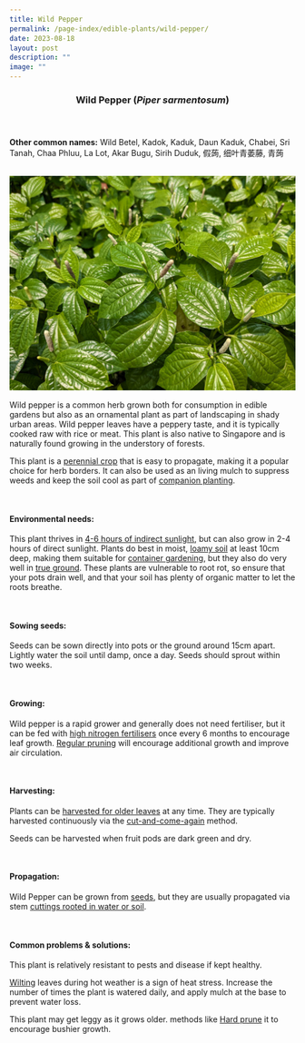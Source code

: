 ```yaml
---
title: Wild Pepper
permalink: /page-index/edible-plants/wild-pepper/
date: 2023-08-18
layout: post
description: ""
image: ""
---
```

<header>
	<h3>Wild Pepper (<em>Piper sarmentosum</em>)</h3>
</header>
	
<section>
	<p><strong>Other common names:</strong> Wild Betel, Kadok, Kaduk, Daun Kaduk, Chabei, Sri Tanah, Chaa Phluu, La Lot, Akar Bugu, Sirih Duduk, 假蒟, 细叶青萎藤, 青蒟</p>
	<br>
</section>

<section>
	<img title="Wild pepper plants. Photo by Jacqueline Chua." src="/images/Plants/wildpepper_jacquelinechua.jpg">
	<p>Wild pepper is a common herb grown both for consumption in edible gardens but also as an ornamental plant as part of landscaping in shady urban areas. Wild pepper leaves have a peppery taste, and it is typically cooked raw with rice or meat. This plant is also native to Singapore and is naturally found growing in the understory of forests.</p>
	<p>This plant is a <a href="/learn-more-about-gardening/glossary/#p/">perennial crop</a> that is easy to propagate, making it a popular choice for herb borders. It can also be used as an living mulch to suppress weeds and keep the soil cool as part of <a href="/page-index/horticulture-techniques/companion-planting/">companion planting</a>.</p>
	<br>
</section>

<section>
	<h4>Environmental needs:</h4>
	<p>This plant thrives in <a href="https://staging.dmhtu0pi4p9u7.amplifyapp.com/page-index/horticulture-techniques/gauging-light/">4-6 hours of indirect sunlight</a>, but can also grow in 2-4 hours of direct sunlight. Plants do best in moist, <a href="/page-index/horticulture-techniques/soil/">loamy soil</a> at least 10cm deep, making them suitable for <a href="/page-index/horticulture-techniques/planting-in-containers/">container gardening</a>, but they also do very well in <a href="/page-index/horticulture-techniques/true-ground/">true ground</a>. These plants are vulnerable to root rot, so ensure that your pots drain well, and that your soil has plenty of organic matter to let the roots breathe.</p>
	<br>
</section>

<section>
  <h4>Sowing seeds:</h4>
<p>Seeds can be sown directly into pots or the ground around 15cm apart. Lightly water the soil until damp, once a day. Seeds should sprout within two weeks.</p>
	<br>
</section>
	
<section>
	<h4>Growing:</h4>
<p>Wild pepper is a rapid grower and generally does not need fertiliser, but it can be fed with <a href="/page-index/horticulture-techniques/fertilising/">high nitrogen fertilisers</a> once every 6 months to encourage leaf growth. <a href="/page-index/horticulture-techniques/pruning/">Regular pruning</a> will encourage additional growth and improve air circulation.</p>
	<br>
</section>

<section>
	<h4>Harvesting:</h4>
<p>Plants can be <a href="/page-index/horticulture-techniques/harvesting-hygiene/">harvested for older leaves</a> at any time. They are typically harvested continuously via the <a href="/page-index/horticulture-techniques/cut-and-come-again/">cut-and-come-again</a>  method.</p>
	<p>Seeds can be harvested when fruit pods are dark green and dry.</p>
	<br>
</section>

<section>
	<h4>Propagation:</h4>
	<p>Wild Pepper can be grown from <a href="/page-index/horticulture-techniques/propagating-by-seed/">seeds</a>, but they are usually propagated via stem <a href="/page-index/horticulture-techniques/propagating-by-cuttings/">cuttings rooted in water or soil</a>.</p>
	<br>
</section>

<section>
	<h4>Common problems &amp; solutions:</h4>
	<p>This plant is relatively resistant to pests and disease if kept healthy.</p>
	<p><a href="/page-index/plant-problems/wilting/">Wilting</a> leaves during hot weather is a sign of heat stress. Increase the number of times the plant is watered daily, and apply mulch at the base to prevent water loss.</p>
	<p>This plant may get leggy as it grows older.  methods like <a href="/page-index/horticulture-techniques/pruning/">Hard prune</a> it to encourage bushier growth.</p>
	<br>
</section>